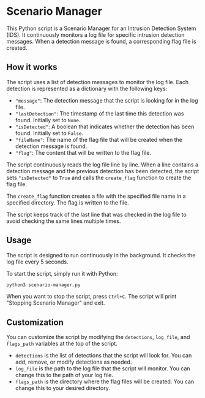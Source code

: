 # Scenario Manager

This Python script is a Scenario Manager for an Intrusion Detection System (IDS). It continuously monitors a log file for specific intrusion detection messages. When a detection message is found, a corresponding flag file is created.

## How it works

The script uses a list of detection messages to monitor the log file. Each detection is represented as a dictionary with the following keys:

- `"message"`: The detection message that the script is looking for in the log file.
- `"lastDetection"`: The timestamp of the last time this detection was found. Initially set to `None`.
- `"isDetected"`: A boolean that indicates whether the detection has been found. Initially set to `False`.
- `"fileName"`: The name of the flag file that will be created when the detection message is found.
- `"flag"`: The content that will be written to the flag file.

The script continuously reads the log file line by line. When a line contains a detection message and the previous detection has been detected, the script sets `"isDetected"` to `True` and calls the `create_flag` function to create the flag file.

The `create_flag` function creates a file with the specified file name in a specified directory. The flag is written to the file.

The script keeps track of the last line that was checked in the log file to avoid checking the same lines multiple times.

## Usage

The script is designed to run continuously in the background. It checks the log file every 5 seconds.

To start the script, simply run it with Python:

```bash
python3 scenario-manager.py
```

When you want to stop the script, press `Ctrl+C`. The script will print "Stopping Scenario Manager" and exit.

## Customization

You can customize the script by modifying the `detections`, `log_file`, and `flags_path` variables at the top of the script.

- `detections` is the list of detections that the script will look for. You can add, remove, or modify detections as needed.
- `log_file` is the path to the log file that the script will monitor. You can change this to the path of your log file.
- `flags_path` is the directory where the flag files will be created. You can change this to your desired directory.